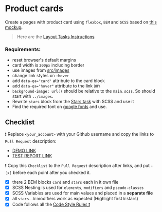 # Product cards

Create a pages with product card using `flexbox`, `BEM` and `SCSS` based on [this mockup](https://www.figma.com/file/ojkArVazq7vsX0nbpn9CxZ/Moyo-%2F-Catalog-(ENG)?node-id=11325%3A2287&mode=dev).

> Here are the [Layout Tasks Instructions](https://mate-academy.github.io/layout_task-guideline)

### Requirements:

- reset browser's default margins
- card width is `200px` including border
- use images from [src/images](src/images)
- change link styles on `:hover`
- add `data-qa="card"` attribute to the card block
- add `data-qa="hover"` attribute to the link `BUY`
- `background-image: url()` should be relative to the `main.scss`. So should start with `../images`.
- Rewrite `stars` block from the [Stars task](https://github.com/mate-academy/layout_stars) with SCSS and use it
- Find the required font on [google fonts](https://fonts.google.com/) and use.

## Checklist

❗️ Replace `<your_account>` with your Github username and copy the links to `Pull Request` description:

- [DEMO LINK](https://ArtemSydun.github.io/layout_product-cards/)
- [TEST REPORT LINK](https://ArtemSydun.github.io/layout_product-cards/report/html_report/)

❗️ Copy this `Checklist` to the `Pull Request` description after links, and put `- [x]` before each point after you checked it.

- [X] there 2 BEM blocks `card` and `stars` each in it own file
- [X] SCSS Nesting is used for `elements`, `modifiers` and `pseudo-classes`
- [X] SCSS Variables are used for main values and placed in a **separate file**
- [X] all `stars--N` modifiers work as expected (Highlight first `N` stars)
- [X] Code follows all the [Code Style Rules ❗️](https://mate-academy.github.io/layout_task-guideline/html-css-code-style-rules)
